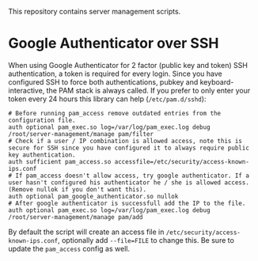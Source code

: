 This repository contains server management scripts.

# Google Authenticator over SSH
When using Google Authenticator for 2 factor (public key and token) SSH authentication, a token is required for every login.
Since you have configured SSH to force both authentications, pubkey and keyboard-interactive, the PAM stack is always called.
If you prefer to only enter your token every 24 hours this library can help (`/etc/pam.d/sshd`):

````
# Before running pam_access remove outdated entries from the configuration file.
auth optional pam_exec.so log=/var/log/pam_exec.log debug /root/server-management/manage pam/filter
# Check if a user / IP combination is allowed access, note this is secure for SSH since you have configured it to always require public key authentication.
auth sufficient pam_access.so accessfile=/etc/security/access-known-ips.conf
# If pam_access doesn't allow access, try google authenticator. If a user hasn't configured his authenticator he / she is allowed access. (Remove nullok if you don't want this).
auth optional pam_google_authenticator.so nullok
# After google authenticator is successfull add the IP to the file.
auth optional pam_exec.so log=/var/log/pam_exec.log debug /root/server-management/manage pam/add
````

By default the script will create an access file in `/etc/security/access-known-ips.conf`, optionally add `--file=FILE` to change this. Be sure to update the `pam_access` config as well.

